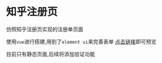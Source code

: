 # 知乎注册页


仿照知乎注册页实现的注册单页面


使用`vue`进行搭建,用到了`element ui`来完善表单
[点击链接](https://ab649964207.github.io/-/dist/index.html)即可预览

目前只有静态页面,后续将添加验证功能